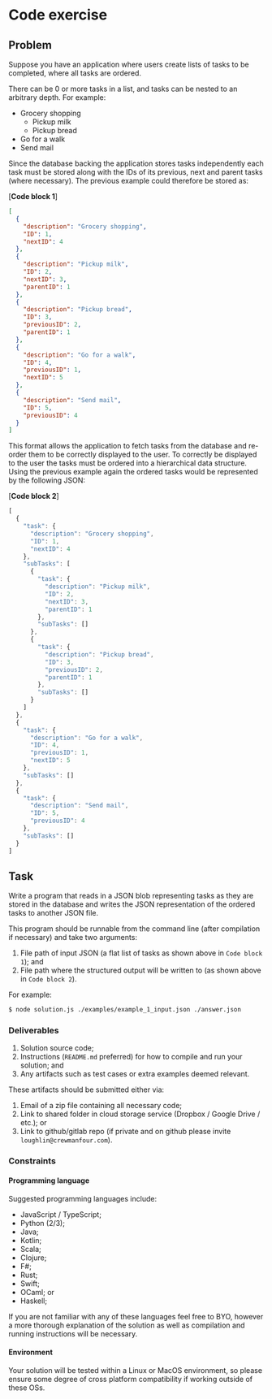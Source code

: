 # Code exercise

## Problem
Suppose you have an application where users create lists of tasks to be completed, where all tasks are ordered.

There can be 0 or more tasks in a list, and tasks can be nested to an arbitrary depth. For example:
* Grocery shopping
    - Pickup milk
    - Pickup bread
* Go for a walk
* Send mail

Since the database backing the application stores tasks independently each task must be stored along
 with the IDs of its previous, next and parent tasks (where necessary).
The previous example could therefore be stored as:

[**Code block 1**]
```json
[
  {
    "description": "Grocery shopping",
    "ID": 1,
    "nextID": 4
  },
  {
    "description": "Pickup milk",
    "ID": 2,
    "nextID": 3,
    "parentID": 1
  },
  {
    "description": "Pickup bread",
    "ID": 3,
    "previousID": 2,
    "parentID": 1
  },
  {
    "description": "Go for a walk",
    "ID": 4,
    "previousID": 1,
    "nextID": 5
  },
  {
    "description": "Send mail",
    "ID": 5,
    "previousID": 4
  }
]
```

This format allows the application to fetch tasks from the database and re-order them to be correctly displayed to the user.
To correctly be displayed to the user the tasks must be ordered into a hierarchical data structure.
Using the previous example again the ordered tasks would be represented by the following JSON:

[**Code block 2**]
```js
[
  {
    "task": {
      "description": "Grocery shopping",
      "ID": 1,
      "nextID": 4
    },
    "subTasks": [
      {
        "task": {
          "description": "Pickup milk",
          "ID": 2,
          "nextID": 3,
          "parentID": 1
        },
        "subTasks": []
      },
      {
        "task": {
          "description": "Pickup bread",
          "ID": 3,
          "previousID": 2,
          "parentID": 1
        },
        "subTasks": []
      }
    ]
  },
  {
    "task": {
      "description": "Go for a walk",
      "ID": 4,
      "previousID": 1,
      "nextID": 5
    },
    "subTasks": []
  },
  {
    "task": {
      "description": "Send mail",
      "ID": 5,
      "previousID": 4
    },
    "subTasks": []
  }
]
```

## Task
Write a program that reads in a JSON blob representing tasks as they are stored in the database 
and writes the JSON representation of the ordered tasks to another JSON file.

This program should be runnable from the command line (after compilation if necessary) and take two arguments:

1. File path of input JSON (a flat list of tasks as shown above in `Code block 1`); and
2. File path where the structured output will be written to (as shown above in `Code block 2`).

For example:
```bash
$ node solution.js ./examples/example_1_input.json ./answer.json
``` 
 
### Deliverables
1. Solution source code;
2. Instructions (`README.md` preferred) for how to compile and run your solution; and
3. Any artifacts such as test cases or extra examples deemed relevant.

These artifacts should be submitted either via:

1. Email of a zip file containing all necessary code;
2. Link to shared folder in cloud storage service (Dropbox / Google Drive / etc.); or
3. Link to github/gitlab repo (if private and on github please invite `loughlin@crewmanfour.com`).

### Constraints
#### Programming language
Suggested programming languages include:
* JavaScript / TypeScript;
* Python (2/3);
* Java;
* Kotlin;
* Scala;
* Clojure;
* F#;
* Rust;
* Swift;
* OCaml; or
* Haskell;

If you are not familiar with any of these languages feel free to BYO, however a more thorough explanation of the solution as well as compilation and running instructions will be necessary. 

#### Environment
Your solution will be tested within a Linux or MacOS environment, so please ensure some degree of cross platform compatibility if working outside of these OSs.

